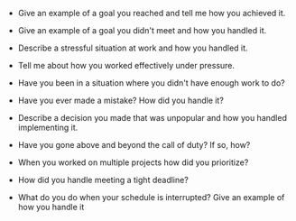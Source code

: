 * Give an example of a goal you reached and tell me how you achieved it.

* Give an example of a goal you didn't meet and how you handled it.

* Describe a stressful situation at work and how you handled it.

* Tell me about how you worked effectively under pressure.

* Have you been in a situation where you didn't have enough work to do?

* Have you ever made a mistake? How did you handle it?

* Describe a decision you made that was unpopular and how you handled implementing it.

* Have you gone above and beyond the call of duty? If so, how?

* When you worked on multiple projects how did you prioritize?

* How did you handle meeting a tight deadline?

* What do you do when your schedule is interrupted? Give an example of how you handle it
